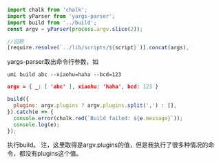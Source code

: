 ```js
import chalk from 'chalk';
import yParser from 'yargs-parser';
import build from '../build';
const argv = yParser(process.argv.slice(2));
```
```js
//回顾
[require.resolve(`../lib/scripts/${script}`)].concat(args),
```
yargs-parser取出命令行参数，如
```base
umi build abc --xiaohu=haha --bcd=123
```
```json
argv = { _: [ 'abc' ], xiaohu: 'haha', bcd: 123 }
```
```js
build({
  plugins: argv.plugins ? argv.plugins.split(',') : [],
}).catch(e => {
  console.error(chalk.red(`Build failed: ${e.message}`));
  console.log(e);
});
```
执行build。
注，这里取得是argv.plugins的值，但是我执行了很多种情况的命令，都没有plugins这个值。
